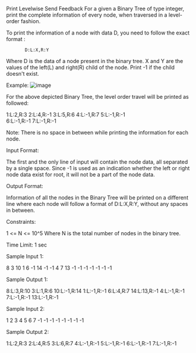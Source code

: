  Print Levelwise
Send Feedback
For a given a Binary Tree of type integer, print the complete information of every node, when traversed in a level-order fashion.

To print the information of a node with data D, you need to follow the exact format :

           D:L:X,R:Y

Where D is the data of a node present in the binary tree. 
X and Y are the values of the left(L) and right(R) child of the node.
Print -1 if the child doesn't exist.

Example:
![image](https://github.com/agrawalmalav/DSA/assets/51107910/f862f8c6-ba1b-40bb-921f-3f1dd87cda0d)


For the above depicted Binary Tree, the level order travel will be printed as followed:

1:L:2,R:3
2:L:4,R:-1
3:L:5,R:6
4:L:-1,R:7
5:L:-1,R:-1    
6:L:-1,R:-1
7:L:-1,R:-1

Note: There is no space in between while printing the information for each node.

Input Format:

The first and the only line of input will contain the node data, all separated by a single space. Since -1 is used as an indication whether the left or right node data exist for root, it will not be a part of the node data.

Output Format:

Information of all the nodes in the Binary Tree will be printed on a different line where each node will follow a format of D:L:X,R:Y, without any spaces in between.

Constraints:

1 <= N <= 10^5
Where N is the total number of nodes in the binary tree.

Time Limit: 1 sec

Sample Input 1:

8 3 10 1 6 -1 14 -1 -1 4 7 13 -1 -1 -1 -1 -1 -1 -1

 Sample Output 1:

8:L:3,R:10
3:L:1,R:6
10:L:-1,R:14
1:L:-1,R:-1
6:L:4,R:7
14:L:13,R:-1
4:L:-1,R:-1
7:L:-1,R:-1
13:L:-1,R:-1

Sample Input 2:

1 2 3 4 5 6 7 -1 -1 -1 -1 -1 -1 -1 -1

 Sample Output 2:

1:L:2,R:3
2:L:4,R:5
3:L:6,R:7
4:L:-1,R:-1
5:L:-1,R:-1
6:L:-1,R:-1
7:L:-1,R:-1

